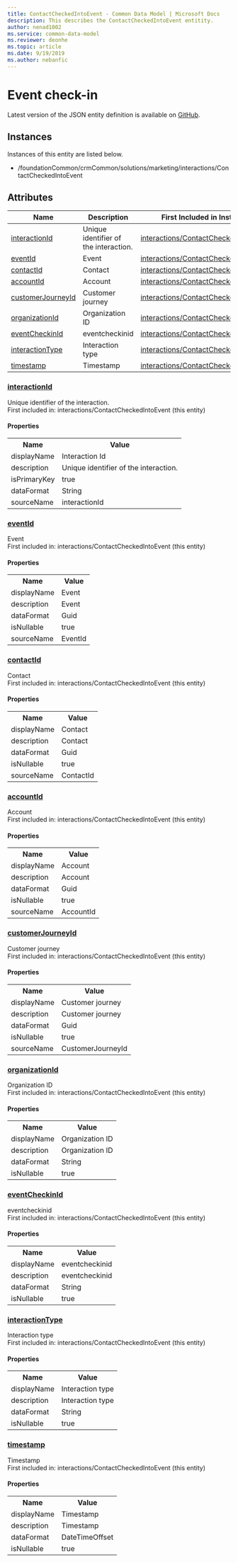 ```yaml
---
title: ContactCheckedIntoEvent - Common Data Model | Microsoft Docs
description: This describes the ContactCheckedIntoEvent entitity.
author: nenad1002
ms.service: common-data-model
ms.reviewer: deonhe
ms.topic: article
ms.date: 9/19/2019
ms.author: nebanfic
---
```


# Event check-in

  
 Latest version of the JSON entity definition is available on <a href="https://github.com/Microsoft/CDM/tree/master/schemaDocuments/core/applicationCommon/foundationCommon/crmCommon/solutions/marketing/interactions/ContactCheckedIntoEvent.cdm.json" target="_blank">GitHub</a>.  

## Instances

Instances of this entity are listed below.  

- /foundationCommon/crmCommon/solutions/marketing/interactions/ContactCheckedIntoEvent  

## Attributes

|Name|Description|First Included in Instance|
|---|---|---|
|[interactionId](#interactionId)|Unique identifier of the interaction.|<a href="ContactCheckedIntoEvent.md" target="_blank">interactions/ContactCheckedIntoEvent</a>|
|[eventId](#eventId)|Event|<a href="ContactCheckedIntoEvent.md" target="_blank">interactions/ContactCheckedIntoEvent</a>|
|[contactId](#contactId)|Contact|<a href="ContactCheckedIntoEvent.md" target="_blank">interactions/ContactCheckedIntoEvent</a>|
|[accountId](#accountId)|Account|<a href="ContactCheckedIntoEvent.md" target="_blank">interactions/ContactCheckedIntoEvent</a>|
|[customerJourneyId](#customerJourneyId)|Customer journey|<a href="ContactCheckedIntoEvent.md" target="_blank">interactions/ContactCheckedIntoEvent</a>|
|[organizationId](#organizationId)|Organization ID|<a href="ContactCheckedIntoEvent.md" target="_blank">interactions/ContactCheckedIntoEvent</a>|
|[eventCheckinId](#eventCheckinId)|eventcheckinid|<a href="ContactCheckedIntoEvent.md" target="_blank">interactions/ContactCheckedIntoEvent</a>|
|[interactionType](#interactionType)|Interaction type|<a href="ContactCheckedIntoEvent.md" target="_blank">interactions/ContactCheckedIntoEvent</a>|
|[timestamp](#timestamp)|Timestamp|<a href="ContactCheckedIntoEvent.md" target="_blank">interactions/ContactCheckedIntoEvent</a>|

### <a href=#interactionId name="interactionId">interactionId</a>

Unique identifier of the interaction.  
First included in: interactions/ContactCheckedIntoEvent (this entity)  

#### Properties

<table><tr><th>Name</th><th>Value</th></tr><tr><td>displayName</td><td>Interaction Id</td></tr><tr><td>description</td><td>Unique identifier of the interaction.</td></tr><tr><td>isPrimaryKey</td><td>true</td></tr><tr><td>dataFormat</td><td>String</td></tr><tr><td>sourceName</td><td>interactionId</td></tr></table>

### <a href=#eventId name="eventId">eventId</a>

Event  
First included in: interactions/ContactCheckedIntoEvent (this entity)  

#### Properties

<table><tr><th>Name</th><th>Value</th></tr><tr><td>displayName</td><td>Event</td></tr><tr><td>description</td><td>Event</td></tr><tr><td>dataFormat</td><td>Guid</td></tr><tr><td>isNullable</td><td>true</td></tr><tr><td>sourceName</td><td>EventId</td></tr></table>

### <a href=#contactId name="contactId">contactId</a>

Contact  
First included in: interactions/ContactCheckedIntoEvent (this entity)  

#### Properties

<table><tr><th>Name</th><th>Value</th></tr><tr><td>displayName</td><td>Contact</td></tr><tr><td>description</td><td>Contact</td></tr><tr><td>dataFormat</td><td>Guid</td></tr><tr><td>isNullable</td><td>true</td></tr><tr><td>sourceName</td><td>ContactId</td></tr></table>

### <a href=#accountId name="accountId">accountId</a>

Account  
First included in: interactions/ContactCheckedIntoEvent (this entity)  

#### Properties

<table><tr><th>Name</th><th>Value</th></tr><tr><td>displayName</td><td>Account</td></tr><tr><td>description</td><td>Account</td></tr><tr><td>dataFormat</td><td>Guid</td></tr><tr><td>isNullable</td><td>true</td></tr><tr><td>sourceName</td><td>AccountId</td></tr></table>

### <a href=#customerJourneyId name="customerJourneyId">customerJourneyId</a>

Customer journey  
First included in: interactions/ContactCheckedIntoEvent (this entity)  

#### Properties

<table><tr><th>Name</th><th>Value</th></tr><tr><td>displayName</td><td>Customer journey</td></tr><tr><td>description</td><td>Customer journey</td></tr><tr><td>dataFormat</td><td>Guid</td></tr><tr><td>isNullable</td><td>true</td></tr><tr><td>sourceName</td><td>CustomerJourneyId</td></tr></table>

### <a href=#organizationId name="organizationId">organizationId</a>

Organization ID  
First included in: interactions/ContactCheckedIntoEvent (this entity)  

#### Properties

<table><tr><th>Name</th><th>Value</th></tr><tr><td>displayName</td><td>Organization ID</td></tr><tr><td>description</td><td>Organization ID</td></tr><tr><td>dataFormat</td><td>String</td></tr><tr><td>isNullable</td><td>true</td></tr></table>

### <a href=#eventCheckinId name="eventCheckinId">eventCheckinId</a>

eventcheckinid  
First included in: interactions/ContactCheckedIntoEvent (this entity)  

#### Properties

<table><tr><th>Name</th><th>Value</th></tr><tr><td>displayName</td><td>eventcheckinid</td></tr><tr><td>description</td><td>eventcheckinid</td></tr><tr><td>dataFormat</td><td>String</td></tr><tr><td>isNullable</td><td>true</td></tr></table>

### <a href=#interactionType name="interactionType">interactionType</a>

Interaction type  
First included in: interactions/ContactCheckedIntoEvent (this entity)  

#### Properties

<table><tr><th>Name</th><th>Value</th></tr><tr><td>displayName</td><td>Interaction type</td></tr><tr><td>description</td><td>Interaction type</td></tr><tr><td>dataFormat</td><td>String</td></tr><tr><td>isNullable</td><td>true</td></tr></table>

### <a href=#timestamp name="timestamp">timestamp</a>

Timestamp  
First included in: interactions/ContactCheckedIntoEvent (this entity)  

#### Properties

<table><tr><th>Name</th><th>Value</th></tr><tr><td>displayName</td><td>Timestamp</td></tr><tr><td>description</td><td>Timestamp</td></tr><tr><td>dataFormat</td><td>DateTimeOffset</td></tr><tr><td>isNullable</td><td>true</td></tr></table>

